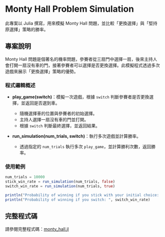 # Monty Hall Problem Simulation

此專案以 Julia 撰寫，用來模擬 Monty Hall 問題，並比較「更換選擇」與「堅持原選擇」策略的勝率。

## 專案說明

Monty Hall 問題是個著名的機率問題，參賽者從三扇門中選擇一扇，後來主持人會打開一扇沒有車的門，接著參賽者可以選擇是否更換選擇。此模擬程式透過多次遊戲來展示「更換選擇」策略的優勢。

### 程式邏輯概述

- **play_game(switch)**：模擬一次遊戲，根據 `switch` 判斷參賽者是否更換選擇，並返回是否選到車。
  - 隨機選擇車的位置與參賽者的初始選擇。
  - 主持人選擇一扇沒有車的門並打開。
  - 根據 `switch` 判斷最終選擇，並返回結果。

- **run_simulation(num_trials, switch)**：執行多次遊戲並計算勝率。
  - 透過指定的 `num_trials` 執行多次 `play_game`，並計算勝利次數，返回勝率。

### 使用範例

```julia
num_trials = 10000
stick_win_rate = run_simulation(num_trials, false)
switch_win_rate = run_simulation(num_trials, true)

println("Probability of winning if you stick with your initial choice: ", stick_win_rate)
println("Probability of winning if you switch: ", switch_win_rate)
```
## 完整程式碼
請參閱完整程式碼：[monty_hall.jl](./monty_hall.jl)

